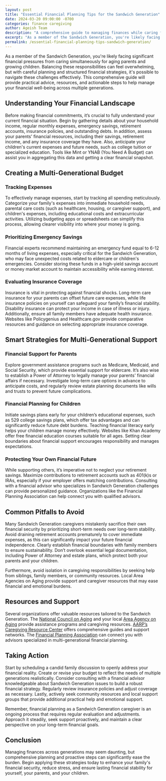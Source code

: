 ```yaml
---
layout: post
title: "Essential Financial Planning Tips for the Sandwich Generation"
date: 2024-03-20 09:00:00 -0700
categories: finance caregiving
author: Ageish Team
description: "A comprehensive guide to managing finances while caring for both aging parents and children"
excerpt: "As a member of the Sandwich Generation, you're likely facing significant financial pressures from caring simultaneously for aging parents and growing children. Balancing these responsibilities can feel overwhelming, but with careful planning and structured financial strategies, it's possible to navigate these challenges effectively. This comprehensive guide will provide practical advice, resources, and actionable steps to help manage your financial well-being across multiple generations."
permalink: /essential-financial-planning-tips-sandwich-generation/
---
```


As a member of the Sandwich Generation, you're likely facing significant financial pressures from caring simultaneously for aging parents and growing children. Balancing these responsibilities can feel overwhelming, but with careful planning and structured financial strategies, it's possible to navigate these challenges effectively. This comprehensive guide will provide practical advice, resources, and actionable steps to help manage your financial well-being across multiple generations.

## Understanding Your Financial Landscape

Before making financial commitments, it’s crucial to fully understand your current financial situation. Begin by gathering details about your household income, regular monthly expenses, emergency savings, retirement accounts, insurance policies, and outstanding debts. In addition, assess your parents' financial resources, including their savings, retirement income, and any insurance coverage they have. Also, anticipate your children's current expenses and future needs, such as college tuition or specialized education. Tools like Mint or YNAB (You Need A Budget) can assist you in aggregating this data and getting a clear financial snapshot.

## Creating a Multi-Generational Budget

### Tracking Expenses

To effectively manage expenses, start by tracking all spending meticulously. Categorize your family's expenses into immediate household needs, parental care costs (such as healthcare, housing, or caregiver support), and children's expenses, including educational costs and extracurricular activities. Utilizing budgeting apps or spreadsheets can simplify this process, allowing clearer visibility into where your money is going.

### Prioritizing Emergency Savings

Financial experts recommend maintaining an emergency fund equal to 6-12 months of living expenses, especially critical for the Sandwich Generation, who may face unexpected costs related to eldercare or children's emergencies. Consider storing these funds in a high-yield savings account or money market account to maintain accessibility while earning interest.

### Evaluating Insurance Coverage

Insurance is vital in protecting against financial shocks. Long-term care insurance for your parents can offset future care expenses, while life insurance policies on yourself can safeguard your family’s financial stability. Disability insurance can protect your income in case of illness or injury. Additionally, ensure all family members have adequate health insurance. Websites like Policygenius and Healthcare.gov provide comparative resources and guidance on selecting appropriate insurance coverage.

## Smart Strategies for Multi-Generational Support

### Financial Support for Parents

Explore government assistance programs such as Medicare, Medicaid, and Social Security, which provide essential support for eldercare. It’s also wise to establish a Power of Attorney to legally manage your parents' financial affairs if necessary. Investigate long-term care options in advance to anticipate costs, and regularly review estate planning documents like wills and trusts to prevent future complications.

### Financial Planning for Children

Initiate savings plans early for your children’s educational expenses, such as 529 college savings plans, which offer tax advantages and can significantly reduce future debt burdens. Teaching financial literacy early helps your children manage money effectively. Websites like Khan Academy offer free financial education courses suitable for all ages. Setting clear boundaries about financial support encourages responsibility and manages expectations.

### Protecting Your Own Financial Future

While supporting others, it’s imperative not to neglect your retirement savings. Maximize contributions to retirement accounts such as 401(k)s or IRAs, especially if your employer offers matching contributions. Consulting with a financial advisor who specializes in Sandwich Generation challenges can provide personalized guidance. Organizations like the Financial Planning Association can help connect you with qualified advisors.

## Common Pitfalls to Avoid

Many Sandwich Generation caregivers mistakenly sacrifice their own financial security by prioritizing short-term needs over long-term stability. Avoid draining retirement accounts prematurely to cover immediate expenses, as this can significantly impact your future financial independence. Clearly establish financial boundaries with family members to ensure sustainability. Don’t overlook essential legal documentation, including Power of Attorney and estate plans, which protect both your parents and your children.

Furthermore, avoid isolation in caregiving responsibilities by seeking help from siblings, family members, or community resources. Local Area Agencies on Aging provide support and caregiver resources that may ease financial and emotional burdens.

## Resources and Support

Several organizations offer valuable resources tailored to the Sandwich Generation. The [National Council on Aging](https://www.ncoa.org/) and your local [Area Agency on Aging](https://eldercare.acl.gov/) provide assistance programs and caregiving resources. [AARP’s Caregiving Resource Center](https://www.aarp.org/caregiving/) offers comprehensive guides and support networks. The [Financial Planning Association](https://www.plannersearch.org/) can connect you with advisors specialized in multi-generational financial planning.

## Taking Action

Start by scheduling a candid family discussion to openly address your financial reality. Create or revise your budget to reflect the needs of multiple generations realistically. Consider consulting with a financial advisor knowledgeable about Sandwich Generation issues to build a robust financial strategy. Regularly review insurance policies and adjust coverage as necessary. Lastly, actively seek community resources and local support groups that provide additional practical help and emotional support.

Remember, financial planning as a Sandwich Generation caregiver is an ongoing process that requires regular evaluation and adjustments. Approach it steadily, seek support proactively, and maintain a clear perspective on your long-term financial goals.

## Conclusion

Managing finances across generations may seem daunting, but comprehensive planning and proactive steps can significantly ease the burden. Begin applying these strategies today to enhance your family's financial security, reduce stress, and ensure lasting financial stability for yourself, your parents, and your children.

